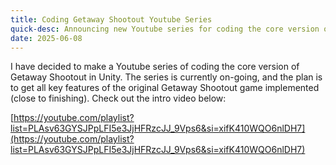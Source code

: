 ```yaml
---
title: Coding Getaway Shootout Youtube Series
quick-desc: Announcing new Youtube series for coding the core version of Getaway Shootout.
date: 2025-06-08
---
```

I have decided to make a Youtube series of coding the core version of Getaway Shootout in Unity. The series is currently on-going, and the plan is to get all key features of the original Getaway Shootout game implemented (close to finishing). Check out the intro video below:

 [https://youtube.com/playlist?list=PLAsv63GYSJPpLFI5e3JjHFRzcJJ_9Vps6&si=xifK410WQO6nlDH7](https://youtube.com/playlist?list=PLAsv63GYSJPpLFI5e3JjHFRzcJJ_9Vps6&si=xifK410WQO6nlDH7)